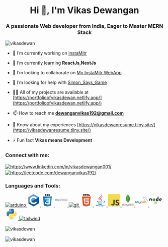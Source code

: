 <h1 align="center">Hi 👋, I'm Vikas Dewangan</h1>
<h3 align="center">A passionate Web developer from India, Eager to Master MERN Stack</h3>

<p align="left"> <img src="https://komarev.com/ghpvc/?username=vikasdewan&label=Profile%20views&color=0e75b6&style=flat" alt="vikasdewan" /> </p>

- 🔭 I’m currently working on [InstaMitr](https://github.com/vikasdewan/InstaMitr-Backend)

- 🌱 I’m currently learning **ReactJs,NextJs**

- 👯 I’m looking to collaborate on [My InstaMitr WebApp](https://github.com/vikasdewan/InstaMitr-Backend)

- 🤝 I’m looking for help with [Simon_Says_Game](https://github.com/vikasdewan/Simon_says_Game) 

- 👨‍💻 All of my projects are available at [https://portfolioofvikasdewan.netlify.app/](https://portfolioofvikasdewan.netlify.app/)

- 📫 How to reach me **dewanganvikas192@gmail.com**

- 📄 Know about my experiences [https://vikasdewanresume.tiiny.site/](https://vikasdewanresume.tiiny.site/)

- ⚡ Fun fact **Vikas means Development**

<h3 align="left">Connect with me:</h3>
<p align="left">
<a href="https://linkedin.com/in/https://www.linkedin.com/in/vikasdewangan001/" target="blank"><img align="center" src="https://raw.githubusercontent.com/rahuldkjain/github-profile-readme-generator/master/src/images/icons/Social/linked-in-alt.svg" alt="https://www.linkedin.com/in/vikasdewangan001/" height="30" width="40" /></a>
<a href="https://www.leetcode.com/https://leetcode.com/dewanganvikas192/" target="blank"><img align="center" src="https://raw.githubusercontent.com/rahuldkjain/github-profile-readme-generator/master/src/images/icons/Social/leet-code.svg" alt="https://leetcode.com/dewanganvikas192/" height="30" width="40" /></a>
</p>

<h3 align="left">Languages and Tools:</h3>
<p align="left"> <a href="https://www.arduino.cc/" target="_blank" rel="noreferrer"> <img src="https://cdn.worldvectorlogo.com/logos/arduino-1.svg" alt="arduino" width="40" height="40"/> </a> <a href="https://www.cprogramming.com/" target="_blank" rel="noreferrer"> <img src="https://raw.githubusercontent.com/devicons/devicon/master/icons/c/c-original.svg" alt="c" width="40" height="40"/> </a> <a href="https://www.w3schools.com/css/" target="_blank" rel="noreferrer"> <img src="https://raw.githubusercontent.com/devicons/devicon/master/icons/css3/css3-original-wordmark.svg" alt="css3" width="40" height="40"/> </a> <a href="https://expressjs.com" target="_blank" rel="noreferrer"> <img src="https://raw.githubusercontent.com/devicons/devicon/master/icons/express/express-original-wordmark.svg" alt="express" width="40" height="40"/> </a> <a href="https://git-scm.com/" target="_blank" rel="noreferrer"> <img src="https://www.vectorlogo.zone/logos/git-scm/git-scm-icon.svg" alt="git" width="40" height="40"/> </a> <a href="https://www.w3.org/html/" target="_blank" rel="noreferrer"> <img src="https://raw.githubusercontent.com/devicons/devicon/master/icons/html5/html5-original-wordmark.svg" alt="html5" width="40" height="40"/> </a> <a href="https://www.java.com" target="_blank" rel="noreferrer"> <img src="https://raw.githubusercontent.com/devicons/devicon/master/icons/java/java-original.svg" alt="java" width="40" height="40"/> </a> <a href="https://developer.mozilla.org/en-US/docs/Web/JavaScript" target="_blank" rel="noreferrer"> <img src="https://raw.githubusercontent.com/devicons/devicon/master/icons/javascript/javascript-original.svg" alt="javascript" width="40" height="40"/> </a> <a href="https://www.mongodb.com/" target="_blank" rel="noreferrer"> <img src="https://raw.githubusercontent.com/devicons/devicon/master/icons/mongodb/mongodb-original-wordmark.svg" alt="mongodb" width="40" height="40"/> </a> <a href="https://www.mysql.com/" target="_blank" rel="noreferrer"> <img src="https://raw.githubusercontent.com/devicons/devicon/master/icons/mysql/mysql-original-wordmark.svg" alt="mysql" width="40" height="40"/> </a> <a href="https://nodejs.org" target="_blank" rel="noreferrer"> <img src="https://raw.githubusercontent.com/devicons/devicon/master/icons/nodejs/nodejs-original-wordmark.svg" alt="nodejs" width="40" height="40"/> </a> <a href="https://www.python.org" target="_blank" rel="noreferrer"> <img src="https://raw.githubusercontent.com/devicons/devicon/master/icons/python/python-original.svg" alt="python" width="40" height="40"/> </a> <a href="https://tailwindcss.com/" target="_blank" rel="noreferrer"> <img src="https://www.vectorlogo.zone/logos/tailwindcss/tailwindcss-icon.svg" alt="tailwind" width="40" height="40"/> </a> </p>

<p><img align="center" src="https://github-readme-stats.vercel.app/api/top-langs?username=vikasdewan&show_icons=true&locale=en&layout=compact" alt="vikasdewan" /></p>

<p><img align="center" src="https://github-readme-streak-stats.herokuapp.com/?user=vikasdewan&" alt="vikasdewan" /></p>

 

